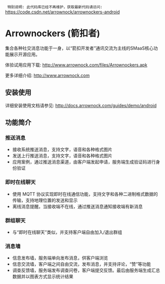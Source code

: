 `` 特别说明: 此代码库已经不再维护，获取最新代码请访问:`` <https://code.csdn.net/arrownock/arrownockers-android>

# Arrownockers (箭扣者)
集合各种社交消息功能于一身，以“箭扣开发者”通讯交流为主线的SMaaS核心功能展示开源应用。

体验试用应用下载: <http://www.arrownock.com/files/Arrownockers.apk>

更多详细介绍: <http://www.arrownock.com>

## 安装使用
详细安装使用文档请参见: <http://docs.arrownock.com/guides/demo/android>

## 功能简介
### 推送消息
- 接收系统推送消息，支持文字，语音和各种格式图片
- 发送上行推送消息，支持文字，语音和各种格式图片
- 应用案例，通过推送消息渠道，由客户端发起申请，服务端生成验证码进行身份验证

### 即时在线聊天
- 使用 MQTT 协议实现即时在线通信功能，支持文字和各种二进制格式数据的传输，支持地理位置的发送和显示
- 离线消息提醒。当接收端不在线，通过推送消息通知接收端有新消息

### 群组聊天
- 与“即时在线聊天”类似，并支持客户端自由加入/退出群组

### 消息墙
- 信息发布墙，服务端单向发布消息，供客户端浏览
- 信息交流墙，客户端之间自由交流，发布消息，并支持评论，“赞”等功能
- 调查反馈墙，服务端发布调查问卷，客户端提交反馈。最后由服务端生成汇总数据并以图表方式显示统计结果
